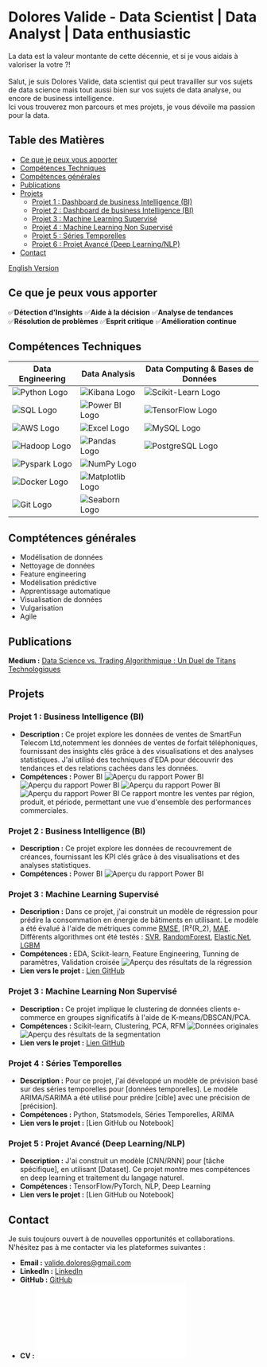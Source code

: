# Dolores Valide - Data Scientist | Data Analyst | Data enthusiastic

 La data est la valeur montante de cette décennie, et si je vous aidais à valoriser la votre ?! \
 \
  Salut, je suis Dolores Valide, data scientist qui peut travailler sur vos sujets de data science
  mais tout aussi bien sur vos sujets de data analyse, ou encore de business intelligence.\
  Ici vous trouverez mon parcours et mes projets, je vous dévoile ma passion pour la data. 

## Table des Matières
- [Ce que je peux vous apporter](#ce_que_je_peux_vous_apporter)
- [Compétences Techniques](#compétences-techniques)
- [Compétences générales](#compétences-generales)
- [Publications](#publications)
- [Projets](#projets)
    - [Projet 1 : Dashboard de business Intelligence (BI)](#projet-1--business-intelligence)
    - [Projet 2 : Dashboard de business Intelligence (BI)](#projet-2--business-intelligence)
    - [Projet 3 : Machine Learning Supervisé](#projet-3--machine-learning-supervisé)
    - [Projet 4 : Machine Learning Non Supervisé](#projet-4--machine-learning-non-supervisé)
    - [Projet 5 : Séries Temporelles](#projet-5--séries-temporelles)
    - [Projet 6 : Projet Avancé (Deep Learning/NLP)](#projet-6--projet-avancé-deep-learningnlp)
- [Contact](#contact)

[English Version](./index_en.md)

## Ce que je peux vous apporter

✅**Détection d'Insights**
✅**Aide à la décision**
✅**Analyse de tendances**
✅**Résolution de problèmes**
✅**Esprit critique**
✅**Amélioration continue**

## Compétences Techniques

| **Data Engineering**  | **Data Analysis**  | **Data Computing & Bases de Données**  |
|-----------------------|--------------------|----------------------------------------|
| ![Python Logo](https://img.shields.io/badge/-Python-3776AB?logo=python&logoColor=white) | ![Kibana Logo](https://img.shields.io/badge/-Kibana-005571?logo=kibana&logoColor=white) | ![Scikit-Learn Logo](https://img.shields.io/badge/-Scikit--Learn-F7931E?logo=scikit-learn&logoColor=white) |
| ![SQL Logo](https://img.shields.io/badge/-SQL-4479A1?logo=MySQL&logoColor=white) | ![Power BI Logo](https://img.shields.io/badge/-Power%20BI-F2C811?logo=power-bi&logoColor=black) |![TensorFlow Logo](https://img.shields.io/badge/-TensorFlow-FF6F00?logo=tensorflow&logoColor=white) |
| ![AWS Logo](https://img.shields.io/badge/-AWS-232F3E?logo=amazon-aws&logoColor=white) |![Excel Logo](https://img.shields.io/badge/-Excel-217346?logo=microsoft-excel&logoColor=white) | ![MySQL Logo](https://img.shields.io/badge/-MySQL-4479A1?logo=mysql&logoColor=white) |
| ![Hadoop Logo](https://img.shields.io/badge/-Hadoop-66CCFF?logo=apache-hadoop&logoColor=black) | ![Pandas Logo](https://img.shields.io/badge/-Pandas-150458?logo=pandas&logoColor=white) | ![PostgreSQL Logo](https://img.shields.io/badge/-PostgreSQL-336791?logo=postgresql&logoColor=white) |
| ![Pyspark Logo](https://img.shields.io/badge/-PySpark-E25A1C?logo=apache-spark&logoColor=white) | ![NumPy Logo](https://img.shields.io/badge/-NumPy-013243?logo=numpy&logoColor=white) | |
| ![Docker Logo](https://img.shields.io/badge/-Docker-2496ED?logo=docker&logoColor=white) | ![Matplotlib Logo](https://img.shields.io/badge/-Matplotlib-11557C?logo=Matplotlib&logoColor=white) | |
| ![Git Logo](https://img.shields.io/badge/-Git-F05032?logo=git&logoColor=white) | ![Seaborn Logo](https://img.shields.io/badge/-Seaborn-3776AB?logo=Seaborn&logoColor=white) | |

## Comptétences générales
 - Modélisation de données
 - Nettoyage de données
 - Feature engineering
 - Modélisation prédictive
 - Apprentissage automatique 
 - Visualisation de données  
 - Vulgarisation
 - Agile

## Publications

**Medium :** [Data Science vs. Trading Algorithmique : Un Duel de Titans Technologiques](https://medium.com/@valide.dolores/data-science-vs-trading-algorithmique-un-duel-de-titans-technologiques-0d6acab938b6)
   
## Projets

### Projet 1 : Business Intelligence (BI)
- **Description :** Ce projet explore les données de ventes de SmartFun Telecom Ltd,notemment les données de ventes de forfait téléphoniques, fournissant des insights clés grâce à des visualisations et des analyses statistiques. J'ai utilisé des techniques d'EDA pour découvrir des tendances et des relations cachées dans les données.
- **Compétences :** Power BI
 ![Aperçu du rapport Power BI](assets/img/rapport_smart_fun.png)
 ![Aperçu du rapport Power BI](assets/img/analyse_temporelle.png)
 ![Aperçu du rapport Power BI](assets/img/analyse_spatiale.png)
 ![Aperçu du rapport Power BI](assets/img/Analyse_comparative.png)
Ce rapport montre les ventes par région, produit, et période, permettant une vue d'ensemble des performances commerciales.

### Projet 2 : Business Intelligence (BI)
- **Description :** Ce projet explore les données de recouvrement de créances, fournissant les KPI clés grâce à des visualisations et des analyses statistiques. 
- **Compétences :** Power BI
![Aperçu du rapport Power BI](assets/img/KPI_recouvrement.png)
  
### Projet 3 : Machine Learning Supervisé
- **Description :** Dans ce projet, j'ai construit un modèle de régression pour prédire la consommation en énergie de bâtiments en utilisant. Le modèle a été évalué à l'aide de métriques comme [RMSE](#RMSE), [R²(R_2), [MAE](#MAE). Différents algorithmes ont été testés : [SVR](#SVR), [RandomForest](#RandomForest), [Elastic Net](#ElasticNet), [LGBM](#LGBM)
- **Compétences :** EDA, Scikit-learn, Feature Engineering, Tunning de paramètres, Validation croisée
![Aperçu des résultats de la régression](assets/img/projet_3.png)
- **Lien vers le projet :** [Lien GitHub](https://github.com/DValide/OC-DS-P4-Anticipez-les-besoins-en-consommation-de-batiments/tree/f1629b960ff2629a1dfc09eb2946cf1e948696bb)

### Projet 3 : Machine Learning Non Supervisé
- **Description :** Ce projet implique le clustering de données clients e-commerce en groupes significatifs à l'aide de K-means/DBSCAN/PCA.
- **Compétences :** Scikit-learn, Clustering, PCA, RFM
![Données originales](assets/img/jeux_de_données_ori.png)
![Aperçu des résultats de la segmentation](assets/img/segmentation_clients.png)
- **Lien vers le projet :** [Lien GitHub](https://github.com/DValide/OC-DS-P5-Segmentez-des-clients-d-un-site-e-commerce/tree/main)

### Projet 4 : Séries Temporelles
- **Description :** Pour ce projet, j'ai développé un modèle de prévision basé sur des séries temporelles pour [données temporelles]. Le modèle ARIMA/SARIMA a été utilisé pour prédire [cible] avec une précision de [précision].
- **Compétences :** Python, Statsmodels, Séries Temporelles, ARIMA
- **Lien vers le projet :** [Lien GitHub ou Notebook]

### Projet 5 : Projet Avancé (Deep Learning/NLP)
- **Description :** J'ai construit un modèle [CNN/RNN] pour [tâche spécifique], en utilisant [Dataset]. Ce projet montre mes compétences en deep learning et traitement du langage naturel.
- **Compétences :** TensorFlow/PyTorch, NLP, Deep Learning
- **Lien vers le projet :** [Lien GitHub ou Notebook]

## Contact

Je suis toujours ouvert à de nouvelles opportunités et collaborations. N'hésitez pas à me contacter via les plateformes suivantes :

- **Email :** [valide.dolores@gmail.com](mailto:valide.dolores@gmail.com)
- **LinkedIn :** [LinkedIn](www.linkedin.com/in/d-valide)
- **GitHub :** [GitHub](https://github.com/DValide)
- **CV :** ![Aperçu du CV](assets/documents/Cv_data_science_gen.pdf)


